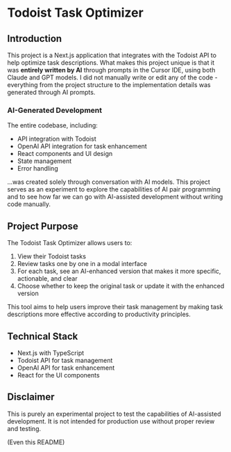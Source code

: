 # Todoist Task Optimizer

## Introduction

This project is a Next.js application that integrates with the Todoist API to help optimize task descriptions. What makes this project unique is that it was **entirely written by AI** through prompts in the Cursor IDE, using both Claude and GPT models. I did not manually write or edit any of the code - everything from the project structure to the implementation details was generated through AI prompts.

### AI-Generated Development

The entire codebase, including:

- API integration with Todoist
- OpenAI API integration for task enhancement
- React components and UI design
- State management
- Error handling

...was created solely through conversation with AI models. This project serves as an experiment to explore the capabilities of AI pair programming and to see how far we can go with AI-assisted development without writing code manually.

## Project Purpose

The Todoist Task Optimizer allows users to:

1. View their Todoist tasks
2. Review tasks one by one in a modal interface
3. For each task, see an AI-enhanced version that makes it more specific, actionable, and clear
4. Choose whether to keep the original task or update it with the enhanced version

This tool aims to help users improve their task management by making task descriptions more effective according to productivity principles.

## Technical Stack

- Next.js with TypeScript
- Todoist API for task management
- OpenAI API for task enhancement
- React for the UI components

## Disclaimer

This is purely an experimental project to test the capabilities of AI-assisted development. It is not intended for production use without proper review and testing.

(Even this README)
